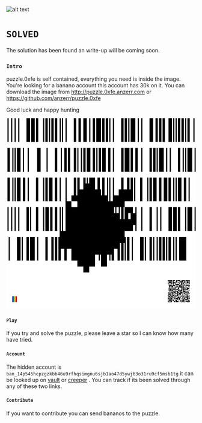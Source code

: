 
[logo]: https://banano.cc/assets/bananologo.svg "BANANO"
![alt text][logo]

# `SOLVED`
The solution has been found an write-up will be coming soon.

### `Intro`
puzzle.0xfe is self contained, everything you need is inside the image. You're looking for a banano account this account has 30k on it.
You can download the image from http://puzzle.0xfe.anzerr.com or https://github.com/anzerr/puzzle.0xfe

Good luck and happy hunting

<div style="text-align:center"><img src="https://raw.githubusercontent.com/anzerr/puzzle.0xfe/master/puzzle.svg" /></div>

#### `Play`
If you try and solve the puzzle, please leave a star so I can know how many have tried.

#### `Account`
The hidden account is `ban_14p545hcpzgzkbb46u9rfhqsimgnu6sjb1ao47d5ywj63o31ru9cf5msb1tg` it can be looked up on
[vault](https://vault.banano.co.in/account/ban_14p545hcpzgzkbb46u9rfhqsimgnu6sjb1ao47d5ywj63o31ru9cf5msb1tg)
or
[creeper](https://creeper.banano.cc/explorer/account/ban_14p545hcpzgzkbb46u9rfhqsimgnu6sjb1ao47d5ywj63o31ru9cf5msb1tg/history)
. You can track if its been solved through any of these two links.

#### `Contribute`
If you want to contribute you can send bananos to the puzzle.